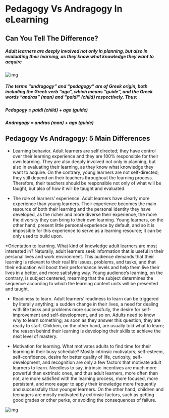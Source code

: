 # Pedagogy Vs Andragogy In eLearning
## Can You Tell The Difference?





##### Adult learners are deeply involved not only in planning, but also in evaluating their learning, as they know what knowledge they want to acquire 

![img](https://codefellows.github.io/common_curriculum/readings_and_reflections/learning-kolb.jpg)

##### The terms “andragogy” and “pedagogy” are of Greek origin, both including the Greek verb “ago”, which means “guide”, and the Greek words “andras” (man) and “paidi” (child) respectively. Thus:

##### Pedagogy = paidi (child) + ago (guide)

##### Andragogy = andras (man) + ago (guide)

## **Pedagogy Vs Andragogy: 5 Main Differences**

* Learning behavior.
Adult learners are self directed; they have control over their learning experience and they are 100% responsible for their own learning.
They are also deeply involved not only in planning, but also in evaluating their learning, as they know what knowledge they want to acquire.
On the contrary, young learners are not self-directed; they still depend on their teachers throughout the learning process. Therefore,
their teachers should be responsible not only of what will be taught, but also of how it will be taught and evaluated.

* The role of learners’ experience.
Adult learners have clearly more experience than young learners. Their experience becomes the main resource of both their learning and the personal identity
they have developed, as the richer and more diverse their experience, the more the diversity they can bring to their own learning. Young learners,
on the other hand, present little personal experience by default, and so it is impossible for this experience to serve as a learning resource;
it can be only used to build upon.

*Orientation to learning.
What kind of knowledge adult learners are most interested in? Naturally, adult learners seek information that is useful in their personal lives and work environment.
This audience demands that their learning is relevant to their real life issues, problems, and tasks, and that their education will boost their performance levels and
help them live their lives in a better, and more satisfying way. Young audience’s learning, on the contrary, is subject centered, mearning that the subject determines
the sequence according to which the learning content units will be presented and taught.

* Readiness to learn.
Adult learners’ readiness to learn can be triggered by literally anything; a sudden change in their lives, a need for dealing with life tasks and problems more successfully,
the desire for self-improvement and self-development, and so on. Adults need to know why to learn something; as soon as they answer this question,
they are ready to start. Children, on the other hand, are usually told what to learn; the reason behind their learning is developing their skills to achieve
the next level of mastery.

* Motivation for learning.
What motivates adults to find time for their learning in their busy schedule? Mostly intrinsic motivators; self-esteem, self-confidence, desire for better quality of life,
curiosity, self-development, and recognition are only a few factors that motivate adult learners to learn. Needless to say, intrinsic incentives are much more powerful
than extrinsic ones, and thus adult learners, more often than not, are more satisfied with the learning process, more focused, more persistent,
and more eager to apply their knowledge more frequently and successfully than younger learners. On the other hand, children and teenagers are mostly motivated
by extrinsic factors, such as getting good grades or other perks, or avoiding the consequences of failure.



![img](https://elearningindustry.com/wp-content/uploads/2016/04/pedagogy-vs-andragogy-unnecessary-paradigm.jpg)


